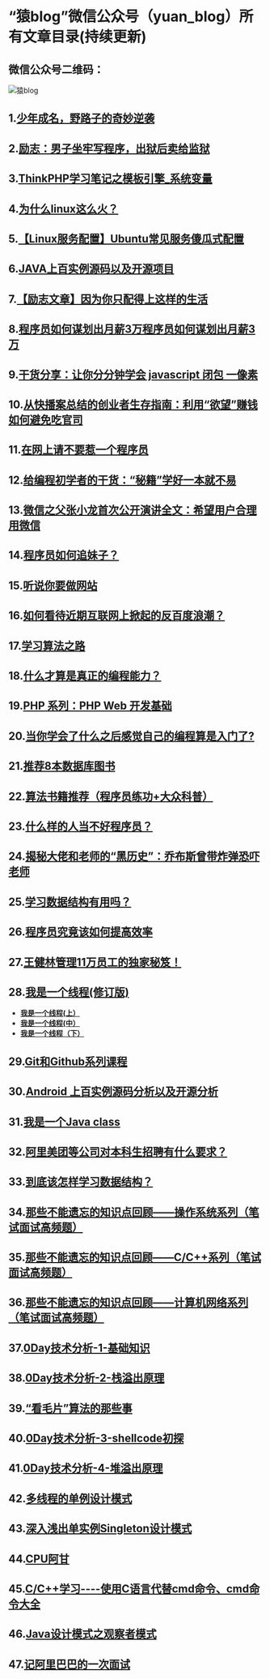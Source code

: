 # “猿blog”微信公众号（yuan_blog）所有文章目录(持续更新)
## 微信公众号二维码：
![猿blog](http://open.weixin.qq.com/qr/code/?username=yuan_blog)

## 1.[少年成名，野路子的奇妙逆袭](http://mp.weixin.qq.com/s?__biz=MzIxMTE0ODU5NQ==&mid=401269550&idx=1&sn=6844d9942839ba37050a6dbec914efbb#rd)

## 2.[励志：男子坐牢写程序，出狱后卖给监狱](http://mp.weixin.qq.com/s?__biz=MzIxMTE0ODU5NQ==&mid=401281918&idx=1&sn=cc350cd69a1a0828064c6bf9e95ee7b2#rd)

## 3.[ThinkPHP学习笔记之模板引擎_系统变量](http://mp.weixin.qq.com/s?__biz=MzIxMTE0ODU5NQ==&mid=401281918&idx=2&sn=baf849d14b18df4264a3ee80729406fb#rd)

## 4.[为什么linux这么火？](http://mp.weixin.qq.com/s?__biz=MzIxMTE0ODU5NQ==&mid=401281918&idx=3&sn=6edb0e14246355b4237f5be33cf0666f#rd)

## 5.[【Linux服务配置】Ubuntu常见服务傻瓜式配置](http://mp.weixin.qq.com/s?__biz=MzIxMTE0ODU5NQ==&mid=401592359&idx=1&sn=b8d75c219963467fcadc3f7219b3828a#rd)

## 6.[JAVA上百实例源码以及开源项目](http://mp.weixin.qq.com/s?__biz=MzIxMTE0ODU5NQ==&mid=401592825&idx=1&sn=5e42b893e78507147e3a6b9250c28b09#rd)

## 7.[【励志文章】因为你只配得上这样的生活](http://mp.weixin.qq.com/s?__biz=MzIxMTE0ODU5NQ==&mid=401597322&idx=1&sn=8e542363e71dc1a3c92c3a0811216ca7#rd)

## 8.[程序员如何谋划出月薪3万程序员如何谋划出月薪3万](http://mp.weixin.qq.com/s?__biz=MzIxMTE0ODU5NQ==&mid=401610539&idx=1&sn=859b2ba8c415579a885a8ff33baaa1f1#rd)

## 9.[干货分享：让你分分钟学会 javascript 闭包 一像素](http://mp.weixin.qq.com/s?__biz=MzIxMTE0ODU5NQ==&mid=401620854&idx=1&sn=30fff4e51c87a7d420662831eee99feb#rd)

## 10.[从快播案总结的创业者生存指南：利用“欲望”赚钱如何避免吃官司](http://mp.weixin.qq.com/s?__biz=MzIxMTE0ODU5NQ==&mid=401630983&idx=1&sn=9d0084a1e140b08235365fb8db7ace35#rd)

## 11.[在网上请不要惹一个程序员](http://mp.weixin.qq.com/s?__biz=MzIxMTE0ODU5NQ==&mid=401631106&idx=1&sn=ba4704e483d06c978d25174576381f1e#rd)

## 12.[给编程初学者的干货：“秘籍”学好一本就不易](http://mp.weixin.qq.com/s?__biz=MzIxMTE0ODU5NQ==&mid=401644780&idx=1&sn=8d555a2832a741d80edb29f7c6b403f7#rd)

## 13.[微信之父张小龙首次公开演讲全文：希望用户合理用微信](http://mp.weixin.qq.com/s?__biz=MzIxMTE0ODU5NQ==&mid=401653543&idx=1&sn=c593b89478f39039549cd6d21e7182ac#rd)

## 14.[程序员如何追妹子？](http://mp.weixin.qq.com/s?__biz=MzIxMTE0ODU5NQ==&mid=401653881&idx=1&sn=b0f24b89e78c3134e194ed41f93ab23c#rd)

## 15.[听说你要做网站](http://mp.weixin.qq.com/s?__biz=MzIxMTE0ODU5NQ==&mid=401678395&idx=1&sn=a98b7c03af2f7f80be61b1b5cfc5a36f#rd)

## 16.[如何看待近期互联网上掀起的反百度浪潮？](http://mp.weixin.qq.com/s?__biz=MzIxMTE0ODU5NQ==&mid=401678509&idx=1&sn=2a771ddd047c5e04b92d8f5e1045260c#rd)

## 17.[学习算法之路](http://mp.weixin.qq.com/s?__biz=MzIxMTE0ODU5NQ==&mid=401693602&idx=1&sn=fd6180b72589b09ecf1604d1f5b154c7#rd)

## 18.[什么才算是真正的编程能力？](http://mp.weixin.qq.com/s?__biz=MzIxMTE0ODU5NQ==&mid=401693653&idx=1&sn=d7a2967fd923c768c34cbe00976c2bc9#rd)

## 19.[PHP 系列：PHP Web 开发基础](http://mp.weixin.qq.com/s?__biz=MzIxMTE0ODU5NQ==&mid=401693695&idx=1&sn=54fc339a91690c532bac44e09572c343#rd)

## 20.[当你学会了什么之后感觉自己的编程算是入门了?](http://mp.weixin.qq.com/s?__biz=MzIxMTE0ODU5NQ==&mid=401702730&idx=1&sn=78a897c9092a3d7c7bda1a126a241993#rd)

## 21.[推荐8本数据库图书](http://mp.weixin.qq.com/s?__biz=MzIxMTE0ODU5NQ==&mid=401707673&idx=1&sn=1fd06c2ea8d1b12afa84f33a48850b15#rd)

## 22.[算法书籍推荐（程序员练功+大众科普）](http://mp.weixin.qq.com/s?__biz=MzIxMTE0ODU5NQ==&mid=401707857&idx=1&sn=387019b86e47952175f71aeb763c71cb#rd)

## 23.[什么样的人当不好程序员？](http://mp.weixin.qq.com/s?__biz=MzIxMTE0ODU5NQ==&mid=401715891&idx=1&sn=644ddc205fdc8752355ac005ac680740#rd)

## 24.[揭秘大佬和老师的“黑历史”：乔布斯曾带炸弹恐吓老师](http://mp.weixin.qq.com/s?__biz=MzIxMTE0ODU5NQ==&mid=401715979&idx=1&sn=ae2c9e8d796ffd76239f5e071c47e17a#rd)

## 25.[学习数据结构有用吗？](http://mp.weixin.qq.com/s?__biz=MzIxMTE0ODU5NQ==&mid=402565186&idx=1&sn=19d06bc8de1bb91a1cc9971b60572479#rd)

## 26.[程序员究竟该如何提高效率](http://mp.weixin.qq.com/s?__biz=MzIxMTE0ODU5NQ==&mid=402610052&idx=1&sn=67cec53231880b8d1eea1e9fec3e5c88#rd)

## 27.[王健林管理11万员工的独家秘笈！](http://mp.weixin.qq.com/s?__biz=MzIxMTE0ODU5NQ==&mid=402610052&idx=2&sn=68d39dc21aa2cfac07bcabd3c7afacd2#rd)

## 28.[我是一个线程(修订版)](http://mp.weixin.qq.com/s?__biz=MzIxMTE0ODU5NQ==&mid=402693226&idx=1&sn=da648634eba406805c4ccd60a9cc5272#rd)
  *  [**我是一个线程(上）**](http://mp.weixin.qq.com/s?__biz=MzIxMTE0ODU5NQ==&mid=402693226&idx=2&sn=0e75c18efa8653f191c15a79187dce1e#rd)
  *  [**我是一个线程(中）**](http://mp.weixin.qq.com/s?__biz=MzIxMTE0ODU5NQ==&mid=402693226&idx=3&sn=a26cf4304437585e6744166ae8638ad0#rd)
  *  [**我是一个线程（下）**](http://mp.weixin.qq.com/s?__biz=MzIxMTE0ODU5NQ==&mid=402693226&idx=4&sn=116c30fa96f68f1787600babe18d229f#rd)

## 29.[Git和Github系列课程](http://mp.weixin.qq.com/s?__biz=MzIxMTE0ODU5NQ==&mid=402701541&idx=1&sn=f25740dfb47cd0215d436164be5beab0#rd)

## 30.[Android 上百实例源码分析以及开源分析](http://mp.weixin.qq.com/s?__biz=MzIxMTE0ODU5NQ==&mid=402721390&idx=1&sn=944454e72d2708334d5c663aa4f67cae#rd)

## 31.[我是一个Java class](http://mp.weixin.qq.com/s?__biz=MzIxMTE0ODU5NQ==&mid=402741300&idx=1&sn=3104e5298a9f4d8759c8b89e3ada7201#rd)

## 32.[阿里美团等公司对本科生招聘有什么要求？](http://mp.weixin.qq.com/s?__biz=MzIxMTE0ODU5NQ==&mid=402745199&idx=1&sn=77514f556a03ddb4a27e26c07766e862#rd)

## 33.[到底该怎样学习数据结构？](http://mp.weixin.qq.com/s?__biz=MzIxMTE0ODU5NQ==&mid=502752826&idx=1&sn=cc62c01f0813ee71933a776ebd6835b7#rd)

## 34.[那些不能遗忘的知识点回顾——操作系统系列（笔试面试高频题）](http://mp.weixin.qq.com/s?__biz=MzIxMTE0ODU5NQ==&mid=502752830&idx=1&sn=1576db69b24f15b0f407dd6bb91a8d14#rd)

## 35.[那些不能遗忘的知识点回顾——C/C++系列（笔试面试高频题）](http://mp.weixin.qq.com/s?__biz=MzIxMTE0ODU5NQ==&mid=502752833&idx=1&sn=b4d6d96a9e180000cab86d6f2264a76a#rd)

## 36.[那些不能遗忘的知识点回顾——计算机网络系列（笔试面试高频题）](http://mp.weixin.qq.com/s?__biz=MzIxMTE0ODU5NQ==&mid=502752844&idx=1&sn=292e05bb07225fa869bb3d249dc98443#rd)

## 37.[0Day技术分析-1-基础知识](http://mp.weixin.qq.com/s?__biz=MzIxMTE0ODU5NQ==&mid=502752871&idx=1&sn=424eda2e0a86d0224ace73cd38d11a6e#rd)

## 38.[0Day技术分析-2-栈溢出原理](http://mp.weixin.qq.com/s?__biz=MzIxMTE0ODU5NQ==&mid=502752912&idx=1&sn=0abdda8da95a3f5198b0cfc4bb0f2cb2#rd)

## 39.[“看毛片”算法的那些事](http://mp.weixin.qq.com/s?__biz=MzIxMTE0ODU5NQ==&mid=502752917&idx=1&sn=fbacbbc76c8cc565e960904f54415425#rd)

## 40.[0Day技术分析-3-shellcode初探](http://mp.weixin.qq.com/s?__biz=MzIxMTE0ODU5NQ==&mid=502752948&idx=1&sn=75249714ab5b7eb6a3a207735cdc7c42#rd)

## 41.[0Day技术分析-4-堆溢出原理](http://mp.weixin.qq.com/s?__biz=MzIxMTE0ODU5NQ==&mid=502752987&idx=1&sn=b9389f47fdd42e96fc2bd9f496bb6c13#rd)

## 42.[多线程的单例设计模式](http://mp.weixin.qq.com/s?__biz=MzIxMTE0ODU5NQ==&mid=502752990&idx=1&sn=adf517c05d9dccf5208dc959496cf179#rd)

## 43.[深入浅出单实例Singleton设计模式](http://mp.weixin.qq.com/s?__biz=MzIxMTE0ODU5NQ==&mid=502752993&idx=1&sn=f7b0f6cb6def4208848125141a31cd82#rd)

## 44.[CPU阿甘](http://mp.weixin.qq.com/s?__biz=MzIxMTE0ODU5NQ==&mid=502753006&idx=1&sn=2b4b16d0e3ba74626cf347bfba12f318#rd)

## 45.[C/C++学习----使用C语言代替cmd命令、cmd命令大全](http://mp.weixin.qq.com/s?__biz=MzIxMTE0ODU5NQ==&mid=502753010&idx=1&sn=9b238f282891049c1a8eb634ca10327d#rd)

## 46.[Java设计模式之观察者模式](http://mp.weixin.qq.com/s?__biz=MzIxMTE0ODU5NQ==&mid=502753014&idx=1&sn=e51356be14d7146fa8bc66da6b51d352#rd)

## 47.[记阿里巴巴的一次面试](http://mp.weixin.qq.com/s?__biz=MzIxMTE0ODU5NQ==&mid=502753016&idx=1&sn=6ca71ef0dc6d9aba4a087615cc54748f#rd)
